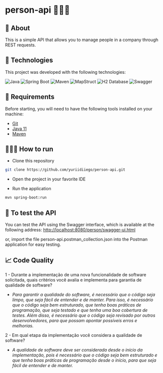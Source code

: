 # person-api 👨🏽‍💻

## 📖 About

This is a simple API that allows you to manage people in a company through REST requests.

## 🚀 Technologies

This project was developed with the following technologies:

<img src="https://img.shields.io/badge/-Java-007396?style=flat-square&logo=java&logoColor=white" alt="Java" /> 
<img src="https://img.shields.io/badge/-Spring%20Boot-6DB33F?style=flat-square&logo=spring&logoColor=white" alt="Spring Boot" /> 
<img src="https://img.shields.io/badge/-Maven-C71A36?style=flat-square&logo=apache-maven&logoColor=white" alt="Maven" /> <img src="https://img.shields.io/badge/-MapStruct-007396?style=flat-square&logo=mapstruct&logoColor=white" alt="MapStruct" />
<img src="https://img.shields.io/badge/-H2%20Database-007396?style=flat-square&logo=h2-database&logoColor=white" alt="H2 Database" /> 
<img src="https://img.shields.io/badge/-Swagger-007396?style=flat-square&logo=swagger&logoColor=white" alt="Swagger" />

## 📝 Requirements

Before starting, you will need to have the following tools installed on your machine:

- [Git](https://git-scm.com)
- [Java 11](https://www.java.com/pt-BR/)
- [Maven](https://maven.apache.org/)

## 🏃🏽‍♂️ How to run

- Clone this repository

```bash
git clone https://github.com/yuriidiiego/person-api.git
```

- Open the project in your favorite IDE

- Run the application

```bash
mvn spring-boot:run
```

## 🧪 To test the API

You can test the API using the Swagger interface, which is available at the following address: <http://localhost:8080/person/swagger-ui.html>

or, import the file person-api.postman_collection.json into the Postman application for easy testing.

## 📈 Code Quality

1 - Durante a implementação de uma nova funcionalidade de software solicitada, quais critérios você avalia e implementa para garantia de qualidade de software?

- _Para garantir a qualidade do software, é necessário que o código seja limpo, que seja fácil de entender e de manter. Para isso, é necessário que o código seja bem estruturado, que tenha boas práticas de programação, que seja testado e que tenha uma boa cobertura de testes. Além disso, é necessário que o código seja revisado por outros desenvolvedores, para que possam apontar possíveis erros e melhorias._

2 - Em qual etapa da implementação você considera a qualidade de software?

- _A qualidade de software deve ser considerada desde o início da implementação, pois é necessário que o código seja bem estruturado e que tenha boas práticas de programação desde o início, para que seja fácil de entender e de manter._
